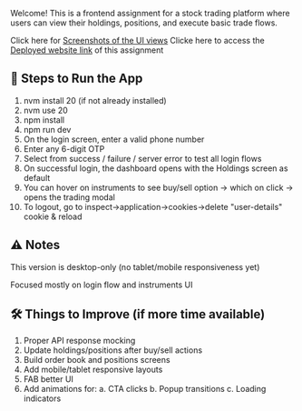 Welcome! This is a frontend assignment for a stock trading platform where users can view their holdings, positions, and execute basic trade flows.

Click here for [Screenshots of the UI views](https://excalidraw.com/#json=tky-c3h6wKnyJWW0AKxTW,hYxMjbGU8r3D-6CPBufsrw)
Clicke here to access the [Deployed website link](https://funds-india.netlify.app/) of this assignment 

## 🚀 Steps to Run the App

1. nvm install 20 (if not already installed)
2. nvm use 20
3. npm install
4. npm run dev
5. On the login screen, enter a valid phone number
6. Enter any 6-digit OTP
7. Select from success / failure / server error to test all login flows
8. On successful login, the dashboard opens with the Holdings screen as default
9. You can hover on instruments to see buy/sell option -> which on click -> opens the trading modal
10. To logout, go to inspect->application->cookies->delete "user-details" cookie & reload

## ⚠️ Notes
This version is desktop-only (no tablet/mobile responsiveness yet)

Focused mostly on login flow and instruments UI

## 🛠️ Things to Improve (if more time available)

1. Proper API response mocking
2. Update holdings/positions after buy/sell actions
3. Build order book and positions screens
4. Add mobile/tablet responsive layouts
5. FAB better UI
6. Add animations for:
   a. CTA clicks
   b. Popup transitions
   c. Loading indicators
